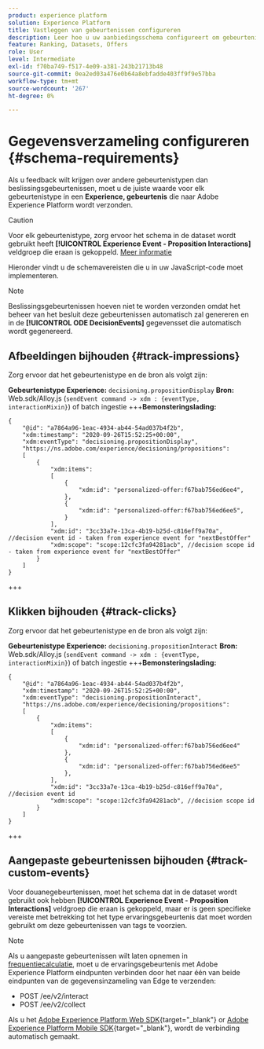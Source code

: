 ```yaml
---
product: experience platform
solution: Experience Platform
title: Vastleggen van gebeurtenissen configureren
description: Leer hoe u uw aanbiedingsschema configureert om gebeurtenissen vast te leggen
feature: Ranking, Datasets, Offers
role: User
level: Intermediate
exl-id: f70ba749-f517-4e09-a381-243b21713b48
source-git-commit: 0ea2ed03a476e0b64a8ebfadde403ff9f9e57bba
workflow-type: tm+mt
source-wordcount: '267'
ht-degree: 0%

---
```


# Gegevensverzameling configureren {#schema-requirements}

Als u feedback wilt krijgen over andere gebeurtenistypen dan beslissingsgebeurtenissen, moet u de juiste waarde voor elk gebeurtenistype in een **Experience, gebeurtenis** die naar Adobe Experience Platform wordt verzonden.

>[!CAUTION]
>
>Voor elk gebeurtenistype, zorg ervoor het schema in de dataset wordt gebruikt heeft **[!UICONTROL Experience Event - Proposition Interactions]** veldgroep die eraan is gekoppeld. [Meer informatie](create-dataset.md)

Hieronder vindt u de schemavereisten die u in uw JavaScript-code moet implementeren.

>[!NOTE]
>
>Beslissingsgebeurtenissen hoeven niet te worden verzonden omdat het beheer van het besluit deze gebeurtenissen automatisch zal genereren en in de **[!UICONTROL ODE DecisionEvents]** gegevensset<!--to check--> die automatisch wordt gegenereerd.

## Afbeeldingen bijhouden {#track-impressions}

Zorg ervoor dat het gebeurtenistype en de bron als volgt zijn:

**Gebeurtenistype Experience:** `decisioning.propositionDisplay`
**Bron:** Web.sdk/Alloy.js (`sendEvent command -> xdm : {eventType, interactionMixin}`) of batch ingestie
+++**Bemonsteringslading:**

```
{
    "@id": "a7864a96-1eac-4934-ab44-54ad037b4f2b",
    "xdm:timestamp": "2020-09-26T15:52:25+00:00",
    "xdm:eventType": "decisioning.propositionDisplay",
    "https://ns.adobe.com/experience/decisioning/propositions":
    [
        {
            "xdm:items":
            [
                {
                    "xdm:id": "personalized-offer:f67bab756ed6ee4",
                },
                {
                    "xdm:id": "personalized-offer:f67bab756ed6ee5",
                }
            ],
            "xdm:id": "3cc33a7e-13ca-4b19-b25d-c816eff9a70a", //decision event id - taken from experience event for "nextBestOffer"
            "xdm:scope": "scope:12cfc3fa94281acb", //decision scope id - taken from experience event for "nextBestOffer"
        }
    ]
}
```

+++

## Klikken bijhouden {#track-clicks}

Zorg ervoor dat het gebeurtenistype en de bron als volgt zijn:

**Gebeurtenistype Experience:** `decisioning.propositionInteract`
**Bron:** Web.sdk/Alloy.js (`sendEvent command -> xdm : {eventType, interactionMixin}`) of batch ingestie
+++**Bemonsteringslading:**

```
{
    "@id": "a7864a96-1eac-4934-ab44-54ad037b4f2b",
    "xdm:timestamp": "2020-09-26T15:52:25+00:00",
    "xdm:eventType": "decisioning.propositionInteract",
    "https://ns.adobe.com/experience/decisioning/propositions":
    [
        {
            "xdm:items":
            [
                {
                    "xdm:id": "personalized-offer:f67bab756ed6ee4"
                },
                {
                    "xdm:id": "personalized-offer:f67bab756ed6ee5"
                },
            ],
            "xdm:id": "3cc33a7e-13ca-4b19-b25d-c816eff9a70a", //decision event id
            "xdm:scope": "scope:12cfc3fa94281acb", //decision scope id
        }
    ]
}
```

+++

## Aangepaste gebeurtenissen bijhouden {#track-custom-events}

Voor douanegebeurtenissen, moet het schema dat in de dataset wordt gebruikt ook hebben **[!UICONTROL Experience Event - Proposition Interactions]** veldgroep die eraan is gekoppeld, maar er is geen specifieke vereiste met betrekking tot het type ervaringsgebeurtenis dat moet worden gebruikt om deze gebeurtenissen van tags te voorzien.

>[!NOTE]
>
>Als u aangepaste gebeurtenissen wilt laten opnemen in [frequentiecalculatie](../offer-library/add-constraints.md#capping), moet u de ervaringsgebeurtenis met Adobe Experience Platform eindpunten verbinden door het naar één van beide eindpunten van de gegevensinzameling van Edge te verzenden:
>
>* POST /ee/v2/interact
>* POST /ee/v2/collect
>
>Als u het [Adobe Experience Platform Web SDK](https://experienceleague.adobe.com/docs/experience-platform/edge/home.html){target="_blank"} or [Adobe Experience Platform Mobile SDK](https://experienceleague.adobe.com/docs/platform-learn/data-collection/mobile-sdk/overview.html){target="_blank"}, wordt de verbinding automatisch gemaakt.
